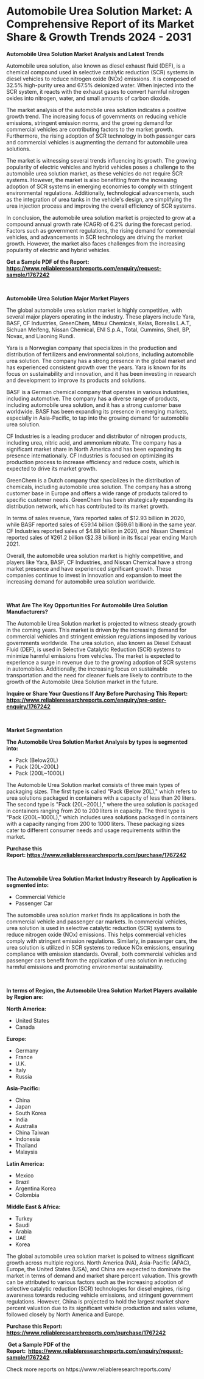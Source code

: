 <p><h1>Automobile Urea Solution Market: A Comprehensive Report of its Market Share & Growth Trends 2024 - 2031</h1></p><p><strong>Automobile Urea Solution Market Analysis and Latest Trends</strong></p>
<p><p>Automobile urea solution, also known as diesel exhaust fluid (DEF), is a chemical compound used in selective catalytic reduction (SCR) systems in diesel vehicles to reduce nitrogen oxide (NOx) emissions. It is composed of 32.5% high-purity urea and 67.5% deionized water. When injected into the SCR system, it reacts with the exhaust gases to convert harmful nitrogen oxides into nitrogen, water, and small amounts of carbon dioxide.</p><p>The market analysis of the automobile urea solution indicates a positive growth trend. The increasing focus of governments on reducing vehicle emissions, stringent emission norms, and the growing demand for commercial vehicles are contributing factors to the market growth. Furthermore, the rising adoption of SCR technology in both passenger cars and commercial vehicles is augmenting the demand for automobile urea solutions.</p><p>The market is witnessing several trends influencing its growth. The growing popularity of electric vehicles and hybrid vehicles poses a challenge to the automobile urea solution market, as these vehicles do not require SCR systems. However, the market is also benefiting from the increasing adoption of SCR systems in emerging economies to comply with stringent environmental regulations. Additionally, technological advancements, such as the integration of urea tanks in the vehicle's design, are simplifying the urea injection process and improving the overall efficiency of SCR systems.</p><p>In conclusion, the automobile urea solution market is projected to grow at a compound annual growth rate (CAGR) of 6.2% during the forecast period. Factors such as government regulations, the rising demand for commercial vehicles, and advancements in SCR technology are driving the market growth. However, the market also faces challenges from the increasing popularity of electric and hybrid vehicles.</p></p>
<p><strong>Get a Sample PDF of the Report:&nbsp; <a href="https://www.reliableresearchreports.com/enquiry/request-sample/1767242">https://www.reliableresearchreports.com/enquiry/request-sample/1767242</a></strong></p>
<p>&nbsp;</p>
<p><strong>Automobile Urea Solution Major Market Players</strong></p>
<p><p>The global automobile urea solution market is highly competitive, with several major players operating in the industry. These players include Yara, BASF, CF Industries, GreenChem, Mitsui Chemicals, Kelas, Borealis L.A.T, Sichuan Meifeng, Nissan Chemical, ENI S.p.A., Total, Cummins, Shell, BP, Novax, and Liaoning Rundi.</p><p>Yara is a Norwegian company that specializes in the production and distribution of fertilizers and environmental solutions, including automobile urea solution. The company has a strong presence in the global market and has experienced consistent growth over the years. Yara is known for its focus on sustainability and innovation, and it has been investing in research and development to improve its products and solutions.</p><p>BASF is a German chemical company that operates in various industries, including automotive. The company has a diverse range of products, including automobile urea solution, and it has a strong customer base worldwide. BASF has been expanding its presence in emerging markets, especially in Asia-Pacific, to tap into the growing demand for automobile urea solution.</p><p>CF Industries is a leading producer and distributor of nitrogen products, including urea, nitric acid, and ammonium nitrate. The company has a significant market share in North America and has been expanding its presence internationally. CF Industries is focused on optimizing its production process to increase efficiency and reduce costs, which is expected to drive its market growth.</p><p>GreenChem is a Dutch company that specializes in the distribution of chemicals, including automobile urea solution. The company has a strong customer base in Europe and offers a wide range of products tailored to specific customer needs. GreenChem has been strategically expanding its distribution network, which has contributed to its market growth.</p><p>In terms of sales revenue, Yara reported sales of $12.93 billion in 2020, while BASF reported sales of €59.14 billion ($69.61 billion) in the same year. CF Industries reported sales of $4.88 billion in 2020, and Nissan Chemical reported sales of ¥261.2 billion ($2.38 billion) in its fiscal year ending March 2021.</p><p>Overall, the automobile urea solution market is highly competitive, and players like Yara, BASF, CF Industries, and Nissan Chemical have a strong market presence and have experienced significant growth. These companies continue to invest in innovation and expansion to meet the increasing demand for automobile urea solution worldwide.</p></p>
<p>&nbsp;</p>
<p><strong>What Are The Key Opportunities For Automobile Urea Solution Manufacturers?</strong></p>
<p><p>The Automobile Urea Solution market is projected to witness steady growth in the coming years. This market is driven by the increasing demand for commercial vehicles and stringent emission regulations imposed by various governments worldwide. The urea solution, also known as Diesel Exhaust Fluid (DEF), is used in Selective Catalytic Reduction (SCR) systems to minimize harmful emissions from vehicles. The market is expected to experience a surge in revenue due to the growing adoption of SCR systems in automobiles. Additionally, the increasing focus on sustainable transportation and the need for cleaner fuels are likely to contribute to the growth of the Automobile Urea Solution market in the future.</p></p>
<p><strong>Inquire or Share Your Questions If Any Before Purchasing This Report: <a href="https://www.reliableresearchreports.com/enquiry/pre-order-enquiry/1767242">https://www.reliableresearchreports.com/enquiry/pre-order-enquiry/1767242</a></strong></p>
<p>&nbsp;</p>
<p><strong>Market Segmentation</strong></p>
<p><strong>The Automobile Urea Solution Market Analysis by types is segmented into:</strong></p>
<p><ul><li>Pack (Below20L)</li><li>Pack (20L~200L)</li><li>Pack (200L~1000L)</li></ul></p>
<p><p>The Automobile Urea Solution market consists of three main types of packaging sizes. The first type is called "Pack (Below 20L)," which refers to urea solutions packaged in containers with a capacity of less than 20 liters. The second type is "Pack (20L~200L)," where the urea solution is packaged in containers ranging from 20 to 200 liters in capacity. The third type is "Pack (200L~1000L)," which includes urea solutions packaged in containers with a capacity ranging from 200 to 1000 liters. These packaging sizes cater to different consumer needs and usage requirements within the market.</p></p>
<p><strong>Purchase this Report:&nbsp;<a href="https://www.reliableresearchreports.com/purchase/1767242">https://www.reliableresearchreports.com/purchase/1767242</a></strong></p>
<p>&nbsp;</p>
<p><strong>The Automobile Urea Solution Market Industry Research by Application is segmented into:</strong></p>
<p><ul><li>Commercial Vehicle</li><li>Passenger Car</li></ul></p>
<p><p>The automobile urea solution market finds its applications in both the commercial vehicle and passenger car markets. In commercial vehicles, urea solution is used in selective catalytic reduction (SCR) systems to reduce nitrogen oxide (NOx) emissions. This helps commercial vehicles comply with stringent emission regulations. Similarly, in passenger cars, the urea solution is utilized in SCR systems to reduce NOx emissions, ensuring compliance with emission standards. Overall, both commercial vehicles and passenger cars benefit from the application of urea solution in reducing harmful emissions and promoting environmental sustainability.</p></p>
<p>&nbsp;</p>
<p><strong>In terms of Region, the Automobile Urea Solution Market Players available by Region are:</strong></p>
<p>
    <p> <strong> North America: </strong>
        <ul>
            <li>United States</li>
            <li>Canada</li>
        </ul>
        </p> 
    <p> <strong> Europe: </strong>
        <ul>
            <li>Germany</li>
            <li>France</li>
            <li>U.K.</li>
            <li>Italy</li>
            <li>Russia</li>
        </ul>
        </p> 
    <p> <strong> Asia-Pacific: </strong>
        <ul>
            <li>China</li>
            <li>Japan</li>
            <li>South Korea</li>
            <li>India</li>
            <li>Australia</li>
            <li>China Taiwan</li>
            <li>Indonesia</li>
            <li>Thailand</li>
            <li>Malaysia</li>
        </ul>
        </p> 
    <p> <strong> Latin America: </strong>
        <ul>
            <li>Mexico</li>
            <li>Brazil</li>
            <li>Argentina Korea</li>
            <li>Colombia</li>
        </ul>
        </p> 
    <p> <strong> Middle East & Africa: </strong>
        <ul>
            <li>Turkey</li>
            <li>Saudi</li>
            <li>Arabia</li>
            <li>UAE</li>
            <li>Korea</li>
        </ul>
    </p>
    </p>
<p><p>The global automobile urea solution market is poised to witness significant growth across multiple regions. North America (NA), Asia-Pacific (APAC), Europe, the United States (USA), and China are expected to dominate the market in terms of demand and market share percent valuation. This growth can be attributed to various factors such as the increasing adoption of selective catalytic reduction (SCR) technologies for diesel engines, rising awareness towards reducing vehicle emissions, and stringent government regulations. However, China is projected to hold the largest market share percent valuation due to its significant vehicle production and sales volume, followed closely by North America and Europe.</p></p>
<p><strong>Purchase this Report: <a href="https://www.reliableresearchreports.com/purchase/1767242">https://www.reliableresearchreports.com/purchase/1767242</a></strong></p>
<p>&nbsp;<strong>Get a Sample PDF of the Report:&nbsp;&nbsp;<a href="https://www.reliableresearchreports.com/enquiry/request-sample/1767242">https://www.reliableresearchreports.com/enquiry/request-sample/1767242</a></strong></p>
<p><strong></strong></p>
<p>Check more reports on https://www.reliableresearchreports.com/</p>